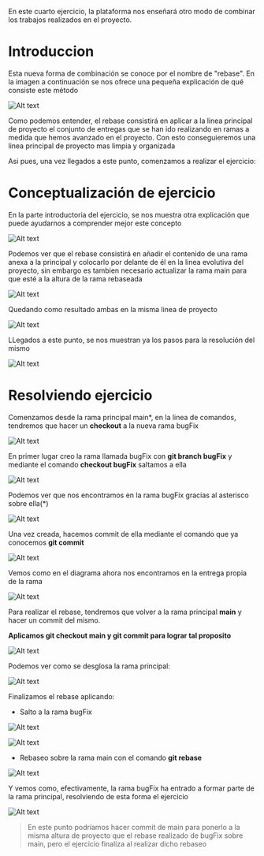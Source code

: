 En este cuarto ejercicio, la plataforma nos enseñará otro modo de combinar los trabajos realizados en el proyecto.

# Introduccion

Esta nueva forma de combinación se conoce por el nombre de "rebase". En la imagen a continuación se nos ofrece una pequeña explicación de qué consiste este método

![Alt text](introduccion.jpg)

Como podemos entender, el rebase consistirá en aplicar a la linea principal de proyecto el conjunto de entregas que se han ido realizando en ramas a medida que hemos avanzado en el proyecto. Con esto conseguieremos una linea principal de proyecto mas limpia y organizada

Asi pues, una vez llegados a este punto, comenzamos a realizar el ejercicio:

# Conceptualización de ejercicio

En la parte introductoria del ejercicio, se nos muestra otra explicación que puede ayudarnos a comprender mejor este concepto

![Alt text](introduccion2.jpg)

Podemos ver que el rebase consistirá en añadir el contenido de una rama anexa a la principal y colocarlo por delante de él en la linea evolutiva del proyecto, sin embargo es tambien necesario actualizar la rama main para que esté a la altura de la rama rebaseada

![Alt text](introduccion3.jpg)

Quedando como resultado ambas en la misma linea de proyecto

![Alt text](introduccion4.jpg)

LLegados a este punto, se nos muestran ya los pasos para la resolución del mismo

![Alt text](ejercicio.jpg)

# Resolviendo ejercicio

Comenzamos desde la rama principal main*, en la linea de comandos, tendremos que hacer un **checkout** a la nueva rama bugFix

![Alt text](diagramaInicio.jpg)

En primer lugar creo la rama llamada bugFix con **git branch bugFix** y mediante el comando **checkout bugFix** saltamos a ella

![Alt text](comandosCreacionRamaYSalto.jpg)

Podemos ver que nos encontramos en la rama bugFix gracias al asterisco sobre ella(*)

![Alt text](diagramaCreacionySalto.jpg)

Una vez creada, hacemos commit de ella mediante el comando que ya conocemos **git commit**

![Alt text](comandosCommitRama.jpg)

Vemos como en el diagrama ahora nos encontramos en la entrega propia de la rama

![Alt text](diagramaCommitRama.jpg)

Para realizar el rebase, tendremos que volver a la rama principal **main** y hacer un commit del mismo. 

**Aplicamos git checkout main y git commit para lograr tal proposito**

![Alt text](comandosCheckoutComitMain.jpg)

Podemos ver como se desglosa la rama principal:

![Alt text](diagramaCheckoutCommitMain.jpg)

Finalizamos el rebase aplicando:

- Salto a la rama bugFix

![Alt text](comandosCheckoutRama2.jpg)

![Alt text](diagramaSaltoARama.jpg)

- Rebaseo sobre la rama main con el comando **git rebase**

![Alt text](comandosRebase.jpg)

Y vemos como, efectivamente, la rama bugFix ha entrado a formar parte de la rama principal, resolviendo de esta forma el ejercicio

![Alt text](diagramaRebaseo.jpg)

> En este punto podríamos hacer commit de main para ponerlo a la misma altura de proyecto que el rebase realizado de bugFix sobre main, pero el ejercicio finaliza al realizar dicho rebaseo


